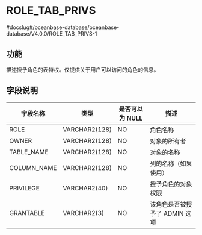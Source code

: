ROLE_TAB_PRIVS 
===================================
#docslug#/oceanbase-database/oceanbase-database/V4.0.0/ROLE_TAB_PRIVS-1


功能 
-----------

描述授予角色的表特权。仅提供关于用户可以访问的角色的信息。

字段说明 
-------------



|  **字段名称**   |    **类型**     | **是否可以为 NULL** |       **描述**       |
|-------------|---------------|----------------|--------------------|
| ROLE        | VARCHAR2(128) | NO             | 角色名称               |
| OWNER       | VARCHAR2(128) | NO             | 对象的所有者             |
| TABLE_NAME  | VARCHAR2(128) | NO             | 对象的名称              |
| COLUMN_NAME | VARCHAR2(128) | NO             | 列的名称（如果使用）         |
| PRIVILEGE   | VARCHAR2(40)  | NO             | 授予角色的对象权限          |
| GRANTABLE   | VARCHAR2(3)   | NO             | 该角色是否被授予了 ADMIN 选项 |




